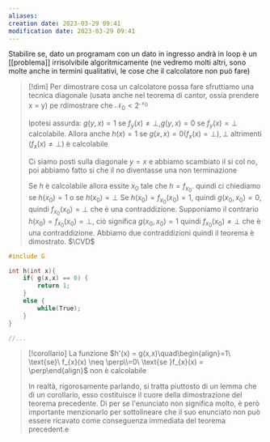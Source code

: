 ```yaml
---
aliases: 
creation date: 2023-03-29 09:41
modification date: 2023-03-29 09:41
---
```


Stabilire se, dato un programam con un dato in ingresso andrà in loop  è un [[problema]] irrisolvibile algoritmicamente (ne vedremo molti altri, sono molte anche in termini qualitativi, le cose che il calcolatore non può fare)

>[!dim]
>Per dimostrare cosa un calcolatore possa fare sfruttiamo una tecnica diagonale (usata anche nel teorema di cantor, ossia prendere x = y) pe rdimostrare che $\mathcal{N}_{0} < 2^{\mathcal{N_{0}}}$
>
>Ipotesi assurda: $g(y,x) = 1$ se $f_{y}(x) \neq \perp, g(y,x) = 0$ se $f_{y}(x) = \perp$ calcolabile. Allora anche $h(x)= 1$ se $g(x,x) = 0 (f_{x}(x)=\perp),\perp$ altrimenti $(f_{x}(x) \neq \perp)$ è calcolabile
>
>Ci siamo posti sulla diagonale $y = x$ e abbiamo scambiato il si col no, poi abbiamo fatto si che il no diventasse una non terminazione
>
>Se $h$ è calcolabile allora essite $x_{0}$ tale che $h = f_{x_{0}}$. quindi ci chiediamo se $h(x_{0}) = 1$ o se $h(x_{0}) = \perp$
>Se $h(x_{0}) = f_{x_{0}}(x_{0}) = 1$, quindi $g(x_{0},x_{0}) = 0$, quindi $f_{x_{0}}(x_{0}) = \perp$ che è una contraddizione. 
>Supponiamo il contrario $h(x_{0}) = f_{x_{0}}(x_{0}) = \perp$, ciò significa $g(x_{0},x_{0}) = 1$ quindi $f_{x_{0}}(x_{0}) \neq \perp$ che è una contraddizione.
>Abbiamo due contraddizioni quindi il teorema è dimostrato.
>$\CVD$
>

```cpp
#include G

int h(int x){
	if( g(x,x) == 0) {
		return 1;
	}
	else {
		while(True);
	}
}

//...
```


>[!corollario]
>La funzione $h'(x) = g(x,x)\quad\begin{align}=1\ \text{se}\ f_{x}(x) \neq \perp\\=0\ \text{se }f_{x}(x) = \perp\end{align}$ non è calcolabile
>
>In realtà, rigorosamente parlando, si tratta piuttosto di un lemma che di un corollario, esso costituisce il cuore della dimostrazione del teorema precedente. Di per se l'enunciato non significa molto, è però importante menzionarlo per sottolineare che il suo enunciato non può essere ricavato come conseguenza immediata del teorema precedent.e


